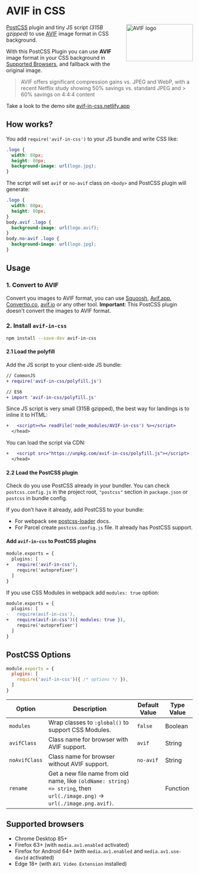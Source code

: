 # AVIF in CSS

<img src="https://github.com/nucliweb/avif-in-css/blob/main/assets/AV1.svg?raw=true" align="right"
     alt="AVIF logo" width="180" height="100">

[PostCSS] plugin and tiny JS script *(315B gzipped)* to use [AVIF] image format in CSS background.

With this PostCSS Plugin you can use **AVIF** image format in your CSS background in [Supported Browsers](#supported-browsers), and fallback with the original image.

> AVIF offers significant compression gains vs. JPEG and WebP, with a recent Netflix study showing 50% savings vs. standard JPEG and > 60% savings on 4:4:4 content

Take a look to the demo site [avif-in-css.netlify.app]
## How works?

You add `require('avif-in-css')` to your JS bundle and write CSS like:

```css
.logo {
  width: 80px;
  height: 80px;
  background-image: url(logo.jpg);
}
```

The script will set `avif` or `no-avif` class on `<body>` and PostCSS plugin will generate:

```css
.logo {
  width: 80px;
  height: 80px;
}
body.avif .logo {
  background-image: url(logo.avif);
}
body.no-avif .logo {
  background-image: url(logo.jpg);
}
```

## Usage
### 1. Convert to AVIF

Convert you images to AVIF format, you can use [Squoosh], [Avif.app], [Convertio.co], [avif.io] or any other tool. **Important**: This PostCSS plugin doesn't convert the images to AVIF format.

### 2. Install `avif-in-css`

```sh
npm install --save-dev avif-in-css
```
#### 2.1 Load the polyfill

Add the JS script to your client-side JS bundle:

```diff js
// CommonJS
+ require('avif-in-css/polyfill.js')

// ES6
+ import 'avif-in-css/polyfill.js'
```

Since JS script is very small (315B gzipped), the best way for landings
is to inline it to HTML:

```diff html
+   <script><%= readFile('node_modules/AVIF-in-css') %></script>
  </head>
```

You can load the script via CDN:

```diff html
+   <script src="https://unpkg.com/avif-in-css/polyfill.js"></script>
  </head>
```

#### 2.2 Load the PostCSS plugin

Check do you use PostCSS already in your bundler. You can check `postcss.config.js` in the project root, `"postcss"` section in `package.json` or `postcss` in bundle config.

If you don’t have it already, add PostCSS to your bundle:

* For webpack see [postcss-loader] docs.
* For Parcel create `postcss.config.js` file.
  It already has PostCSS support.
#### Add `avif-in-css` to PostCSS plugins

```diff js
module.exports = {
  plugins: [
+   require('avif-in-css'),
    require('autoprefixer')
  ]
}
```
If you use CSS Modules in webpack add `modules: true` option:

```diff js
module.exports = {
  plugins: [
-   require(avif-in-css'),
+   require(avif-in-css')({ modules: true }),
    require('autoprefixer')
  ]
}
```

## PostCSS Options

```js
module.exports = {
  plugins: [
    require('avif-in-css')({ /* options */ }),
  ]
}
```
| Option | Description | Default Value | Type Value |
| ------ | ----------- | ------------- | ---------- |
| `modules` |  Wrap classes to `:global()` to support CSS Modules. | `false` | Boolean |
| `avifClass` |  Class name for browser with AVIF support. | `avif` | String |
| `noAvifClass` |  Class name for browser without AVIF support. | `no-avif` | String |
| `rename` |  Get a new file name from old name, like `(oldName: string) => string`, then `url(./image.png)` → `url(./image.png.avif)`. | | Function |

## Supported browsers

* Chrome Desktop 85+
* Firefox 63+ (with `media.av1.enabled` activated)
* Firefox for Android 64+ (with `media.av1.enabled` and `media.av1.use-dav1d` activated)
* Edge 18+ (with `AV1 Video Extension` installed)

[PostCSS]: https://github.com/postcss/postcss
[AVIF]: https://aomediacodec.github.io/av1-avif/
[Squoosh]: https://squoosh.app/
[Avif.app]: https://avif.app
[Convertio.co]: https://convertio.co/avif-converter/
[avif.io]: https://avif.io/
[postcss-loader]: https://github.com/postcss/postcss-loader#usage
[avif-in-css.netlify.app]: https://avif-in-css.netlify.app

